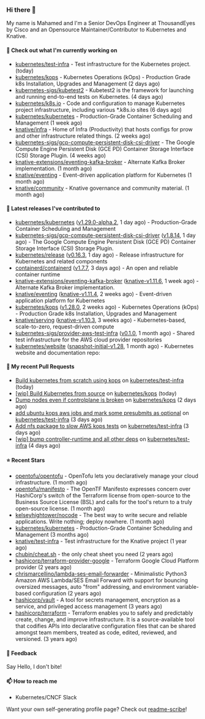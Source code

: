 ### Hi there 👋

My name is Mahamed and I'm a Senior DevOps Engineer at ThousandEyes by Cisco and an Opensource Maintainer/Contributor to Kubernetes and Knative.

#### 👷 Check out what I'm currently working on

- [kubernetes/test-infra](https://github.com/kubernetes/test-infra) - Test infrastructure for the Kubernetes project. (today)
- [kubernetes/kops](https://github.com/kubernetes/kops) - Kubernetes Operations (kOps) - Production Grade k8s Installation, Upgrades and Management (2 days ago)
- [kubernetes-sigs/kubetest2](https://github.com/kubernetes-sigs/kubetest2) - Kubetest2 is the framework for launching and running end-to-end tests on Kubernetes. (4 days ago)
- [kubernetes/k8s.io](https://github.com/kubernetes/k8s.io) - Code and configuration to manage Kubernetes project infrastructure, including various *.k8s.io sites (6 days ago)
- [kubernetes/kubernetes](https://github.com/kubernetes/kubernetes) - Production-Grade Container Scheduling and Management (1 week ago)
- [knative/infra](https://github.com/knative/infra) - Home of Infra (Productivity) that hosts configs for prow and other infrastructure related things. (2 weeks ago)
- [kubernetes-sigs/gcp-compute-persistent-disk-csi-driver](https://github.com/kubernetes-sigs/gcp-compute-persistent-disk-csi-driver) - The Google Compute Engine Persistent Disk (GCE PD) Container Storage Interface (CSI) Storage Plugin. (4 weeks ago)
- [knative-extensions/eventing-kafka-broker](https://github.com/knative-extensions/eventing-kafka-broker) - Alternate Kafka Broker implementation. (1 month ago)
- [knative/eventing](https://github.com/knative/eventing) - Event-driven application platform for Kubernetes (1 month ago)
- [knative/community](https://github.com/knative/community) - Knative governance and community material. (1 month ago)

#### 🔭 Latest releases I've contributed to

- [kubernetes/kubernetes](https://github.com/kubernetes/kubernetes) ([v1.29.0-alpha.2](https://github.com/kubernetes/kubernetes/releases/tag/v1.29.0-alpha.2), 1 day ago) - Production-Grade Container Scheduling and Management
- [kubernetes-sigs/gcp-compute-persistent-disk-csi-driver](https://github.com/kubernetes-sigs/gcp-compute-persistent-disk-csi-driver) ([v1.8.14](https://github.com/kubernetes-sigs/gcp-compute-persistent-disk-csi-driver/releases/tag/v1.8.14), 1 day ago) - The Google Compute Engine Persistent Disk (GCE PD) Container Storage Interface (CSI) Storage Plugin.
- [kubernetes/release](https://github.com/kubernetes/release) ([v0.16.3](https://github.com/kubernetes/release/releases/tag/v0.16.3), 1 day ago) - Release infrastructure for Kubernetes and related components
- [containerd/containerd](https://github.com/containerd/containerd) ([v1.7.7](https://github.com/containerd/containerd/releases/tag/v1.7.7), 3 days ago) - An open and reliable container runtime
- [knative-extensions/eventing-kafka-broker](https://github.com/knative-extensions/eventing-kafka-broker) ([knative-v1.11.6](https://github.com/knative-extensions/eventing-kafka-broker/releases/tag/knative-v1.11.6), 1 week ago) - Alternate Kafka Broker implementation.
- [knative/eventing](https://github.com/knative/eventing) ([knative-v1.11.4](https://github.com/knative/eventing/releases/tag/knative-v1.11.4), 2 weeks ago) - Event-driven application platform for Kubernetes
- [kubernetes/kops](https://github.com/kubernetes/kops) ([v1.28.0](https://github.com/kubernetes/kops/releases/tag/v1.28.0), 2 weeks ago) - Kubernetes Operations (kOps) - Production Grade k8s Installation, Upgrades and Management
- [knative/serving](https://github.com/knative/serving) ([knative-v1.10.3](https://github.com/knative/serving/releases/tag/knative-v1.10.3), 3 weeks ago) - Kubernetes-based, scale-to-zero, request-driven compute
- [kubernetes-sigs/provider-aws-test-infra](https://github.com/kubernetes-sigs/provider-aws-test-infra) ([v0.1.0](https://github.com/kubernetes-sigs/provider-aws-test-infra/releases/tag/v0.1.0), 1 month ago) - Shared test infrastructure for the AWS cloud provider repositories
- [kubernetes/website](https://github.com/kubernetes/website) ([snapshot-initial-v1.28](https://github.com/kubernetes/website/releases/tag/snapshot-initial-v1.28), 1 month ago) - Kubernetes website and documentation repo: 

#### 🔨 My recent Pull Requests

- [Build kubernetes from scratch using kops](https://github.com/kubernetes/test-infra/pull/31023) on [kubernetes/test-infra](https://github.com/kubernetes/test-infra) (today)
- [[wip] Build Kubernetes from source](https://github.com/kubernetes/kops/pull/16018) on [kubernetes/kops](https://github.com/kubernetes/kops) (today)
- [Dump nodes even if controlplane is broken](https://github.com/kubernetes/kops/pull/16010) on [kubernetes/kops](https://github.com/kubernetes/kops) (2 days ago)
- [add ubuntu kops aws jobs and mark some presubmits as optional](https://github.com/kubernetes/test-infra/pull/30989) on [kubernetes/test-infra](https://github.com/kubernetes/test-infra) (3 days ago)
- [Add nfs package to slow AWS kops tests](https://github.com/kubernetes/test-infra/pull/30986) on [kubernetes/test-infra](https://github.com/kubernetes/test-infra) (3 days ago)
- [[wip] bump controller-runtime and all other deps](https://github.com/kubernetes/test-infra/pull/30980) on [kubernetes/test-infra](https://github.com/kubernetes/test-infra) (4 days ago)

#### ⭐ Recent Stars

- [opentofu/opentofu](https://github.com/opentofu/opentofu) - OpenTofu lets you declaratively manage your cloud infrastructure. (1 month ago)
- [opentofu/manifesto](https://github.com/opentofu/manifesto) - The OpenTF Manifesto expresses concern over HashiCorp&#39;s switch of the Terraform license from open-source to the Business Source License (BSL) and calls for the tool&#39;s return to a truly open-source license. (1 month ago)
- [kelseyhightower/nocode](https://github.com/kelseyhightower/nocode) - The best way to write secure and reliable applications. Write nothing; deploy nowhere. (1 month ago)
- [kubernetes/kubernetes](https://github.com/kubernetes/kubernetes) - Production-Grade Container Scheduling and Management (3 months ago)
- [knative/test-infra](https://github.com/knative/test-infra) - Test infrastructure for the Knative project (1 year ago)
- [chubin/cheat.sh](https://github.com/chubin/cheat.sh) - the only cheat sheet you need (2 years ago)
- [hashicorp/terraform-provider-google](https://github.com/hashicorp/terraform-provider-google) - Terraform Google Cloud Platform provider (2 years ago)
- [chrismarcellino/lambda-ses-email-forwarder](https://github.com/chrismarcellino/lambda-ses-email-forwarder) - Minimalistic Python3 Amazon AWS Lambda/SES Email Forward with support for bouncing oversized messages, auto &#34;from&#34; addressing, and environment variable-based configuration (2 years ago)
- [hashicorp/vault](https://github.com/hashicorp/vault) - A tool for secrets management, encryption as a service, and privileged access management (3 years ago)
- [hashicorp/terraform](https://github.com/hashicorp/terraform) - Terraform enables you to safely and predictably create, change, and improve infrastructure. It is a source-available tool that codifies APIs into declarative configuration files that can be shared amongst team members, treated as code, edited, reviewed, and versioned. (3 years ago)

#### 💬 Feedback

Say Hello, I don't bite!

#### 📫 How to reach me

- Kubernetes/CNCF Slack

Want your own self-generating profile page? Check out [readme-scribe](https://github.com/muesli/readme-scribe)!


